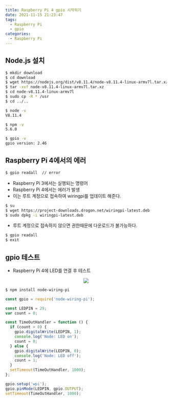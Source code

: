 ```yaml
---
title: Raspberry Pi 4 gpio 시작하기
date: 2021-11-15 21:23:47
tags:
  - Raspberry Pi
  - gpio
categories:
  - Raspberry Pi
---
```


## Node.js 설치

```bash
$ mkdir download
$ cd download
$ wget https://nodejs.org/dist/v8.11.4/node-v8.11.4-linux-armv7l.tar.xz
$ tar -xvf node-v8.11.4-linux-armv7l.tar.xz
$ cd node-v8.11.4-linux-armv7l
$ sudo cp -R * /usr
$ cd ../..

$ node -v
V8.11.4

$ npm -v
5.6.0

$ gpio -v
gpio version: 2.46
```

## Raspberry Pi 4에서의 에러

```bash
$ gpio readall  // error
```

- Raspberry Pi 3에서는 실행되는 명령어
- Raspberry Pi 4에서는 에러가 발생
- 이는 루트 계정으로 접속하여 wiringpi를 업데이트 해준다.

```bash
$ su
$ wget https://project-downloads.drogon.net/wiringpi-latest.deb
$ sudo dpkg -i wiringpi-latest.deb
```

- 루트 계정으로 접속하지 않으면 권한때문에 다운로드가 불가능하다.

```bash
$ gpio readall
$ exit
```

## gpio 테스트

- Raspberry Pi 4에 LED를 연결 후 테스트

<p align="center"><img src="/images/RaspberryPi/gpio/gpio.jpg"></p>

```bash
$ npm install node-wiring-pi
```

```javascript
const gpio = require('node-wiring-pi');

const LEDPIN = 29;
var count = 0;

const TimeOutHandler = function () {
  if (count > 0) {
    gpio.digitalWrite(LEDPIN, 1);
    console.log('Node: LED on');
    count = 0;
  } else {
    gpio.digitalWrite(LEDPIN, 0);
    console.log('Node: LED off');
    count = 1;
  }
  setTimeout(TimeOutHandler, 1000);
};

gpio.setup('wpi');
gpio.pinMode(LEDPIN, gpio.OUTPUT);
setTimeout(TimeOutHandler, 1000);
```
